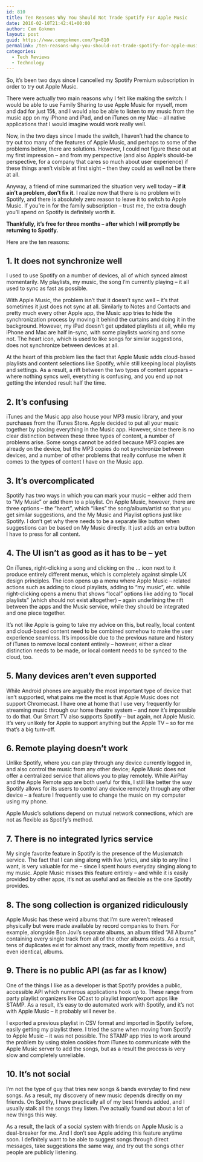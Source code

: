 ```yaml
---
id: 810
title: Ten Reasons Why You Should Not Trade Spotify For Apple Music
date: 2016-02-10T21:42:41+00:00
author: Cem Gokmen
layout: post
guid: https://www.cemgokmen.com/?p=810
permalink: /ten-reasons-why-you-should-not-trade-spotify-for-apple-music/
categories:
  - Tech Reviews
  - Technology
---
```

So, it&#8217;s been two days since I cancelled my Spotify Premium subscription in order to try out Apple Music.

There were actually two main reasons why I felt like making the switch: I would be able to use Family Sharing to use Apple Music for myself, mom and dad for just 15₺, and I would also be able to listen to my music from the music app on my iPhone and iPad, and on iTunes on my Mac &#8211; all native applications that I would imagine would work really well.

Now, in the two days since I made the switch, I haven&#8217;t had the chance to try out too many of the features of Apple Music, and perhaps to some of the problems below, there are solutions. However, I could not figure these out at my first impression &#8211; and from my perspective (and also Apple&#8217;s should-be perspective, for a company that cares so much about user experience) if these things aren&#8217;t visible at first sight &#8211; then they could as well not be there at all.

Anyway, a friend of mine summarized the situation very well today &#8211; **if it ain&#8217;t a problem, don&#8217;t fix it**. I realize now that there is no problem with Spotify, and there is absolutely zero reason to leave it to switch to Apple Music. If you&#8217;re in for the family subscription &#8211; trust me, the extra dough you&#8217;ll spend on Spotify is definitely worth it.

**Thankfully, it&#8217;s free for three months &#8211; after which I will promptly be returning to Spotify.**

Here are the ten reasons:

## 1. It does not synchronize well

I used to use Spotify on a number of devices, all of which synced almost momentarily. My playlists, my music, the song I&#8217;m currently playing &#8211; it all used to sync as fast as possible.

With Apple Music, the problem isn&#8217;t that it doesn&#8217;t sync well &#8211; it&#8217;s that sometimes it just does not sync at all. Similarly to Notes and Contacts and pretty much every other Apple app, the Music app tries to hide the synchronization process by moving it behind the curtains and doing it in the background. However, my iPad doesn&#8217;t get updated playlists at all, while my iPhone and Mac are half in-sync, with some playlists working and some not. The heart icon, which is used to like songs for similar suggestions, does not synchronize between devices at all.

At the heart of this problem lies the fact that Apple Music adds cloud-based playlists and content selections like Spotify, while still keeping local playlists and settings. As a result, a rift between the two types of content appears &#8211; where nothing syncs well, everything is confusing, and you end up not getting the intended result half the time.

## 2. It&#8217;s confusing

iTunes and the Music app also house your MP3 music library, and your purchases from the iTunes Store. Apple decided to put all your music together by placing everything in the Music app. However, since there is no clear distinction between these three types of content, a number of problems arise. Some songs cannot be added because MP3 copies are already on the device, but the MP3 copies do not synchronize between devices, and a number of other problems that really confuse me when it comes to the types of content I have on the Music app.

## 3. It&#8217;s overcomplicated

Spotify has two ways in which you can mark your music &#8211; either add them to &#8220;My Music&#8221; or add them to a playlist. On Apple Music, however, there are three options &#8211; the &#8220;heart&#8221;, which &#8220;likes&#8221; the song/album/artist so that you get similar suggestions, and the My Music and Playlist options just like Spotify. I don&#8217;t get why there needs to be a separate like button when suggestions can be based on My Music directly. It just adds an extra button I have to press for all content.

## 4. The UI isn&#8217;t as good as it has to be &#8211; yet

On iTunes, right-clicking a song and clicking on the &#8230; icon next to it produce entirely different menus, which is completely against simple UX design principles. The icon opens up a menu where Apple Music &#8211; related actions such as adding to cloud playlists, adding to &#8220;my music&#8221;, etc. while right-clicking opens a menu that shows &#8220;local&#8221; options like adding to &#8220;local playlists&#8221; (which should not exist altogether) &#8211; again underlining the rift between the apps and the Music service, while they should be integrated and one piece together.

It&#8217;s not like Apple is going to take my advice on this, but really, local content and cloud-based content need to be combined somehow to make the user experience seamless. It&#8217;s impossible due to the previous nature and history of iTunes to remove local content entirely &#8211; however, either a clear distinction needs to be made, or local content needs to be synced to the cloud, too.

## 5. Many devices aren&#8217;t even supported

While Android phones are arguably the most important type of device that isn&#8217;t supported, what pains me the most is that Apple Music does not support Chromecast. I have one at home that I use very frequently for streaming music through our home theatre system &#8211; and now it&#8217;s impossible to do that. Our Smart TV also supports Spotify &#8211; but again, not Apple Music. It&#8217;s very unlikely for Apple to support anything but the Apple TV &#8211; so for me that&#8217;s a big turn-off.

## 6. Remote playing doesn&#8217;t work

Unlike Spotify, where you can play through any device currently logged in, and also control the music from any other device; Apple Music does not offer a centralized service that allows you to play remotely. While AirPlay and the Apple Remote app are both useful for this, I still like better the way Spotify allows for its users to control any device remotely through any other device &#8211; a feature I frequently use to change the music on my computer using my phone.

Apple Music&#8217;s solutions depend on mutual network connections, which are not as flexible as Spotify&#8217;s method.

## 7. There is no integrated lyrics service

My single favorite feature in Spotify is the presence of the Musixmatch service. The fact that I can sing along with live lyrics, and skip to any line I want, is very valuable for me &#8211; since I spent hours everyday singing along to my music. Apple Music misses this feature entirely &#8211; and while it is easily provided by other apps, it&#8217;s not as useful and as flexible as the one Spotify provides.

## 8. The song collection is organized ridiculously

Apple Music has these weird albums that I&#8217;m sure weren&#8217;t released physically but were made available by record companies to them. For example, alongside Bon Jovi&#8217;s separate albums, an album titled &#8220;All Albums&#8221; containing every single track from all of the other albums exists. As a result, tens of duplicates exist for almost any track, mostly from repetitive, and even identical, albums.

## 9. There is no public API (as far as I know)

One of the things I like as a developer is that Spotify provides a public, accessible API which numerous applications hook up to. These range from party playlist organizers like QCast to playlist import/export apps like STAMP. As a result, it&#8217;s easy to do automated work with Spotify, and it&#8217;s not with Apple Music &#8211; it probably will never be.

I exported a previous playlist in CSV format and imported in Spotify before, easily getting my playlist there. I tried the same when moving from Spotify to Apple Music &#8211; it was not possible. The STAMP app tries to work around the problem by using stolen cookies from iTunes to communicate with the Apple Music server to add the songs, but as a result the process is very slow and completely unreliable.

## 10. It&#8217;s not social

I&#8217;m not the type of guy that tries new songs & bands everyday to find new songs. As a result, my discovery of new music depends directly on my friends. On Spotify, I have practically all of my best friends added, and I usually stalk all the songs they listen. I&#8217;ve actually found out about a lot of new things this way.

As a result, the lack of a social system with friends on Apple Music is a deal-breaker for me. And I don&#8217;t see Apple adding this feature anytime soon. I definitely want to be able to suggest songs through direct messages, take suggestions the same way, and try out the songs other people are publicly listening.